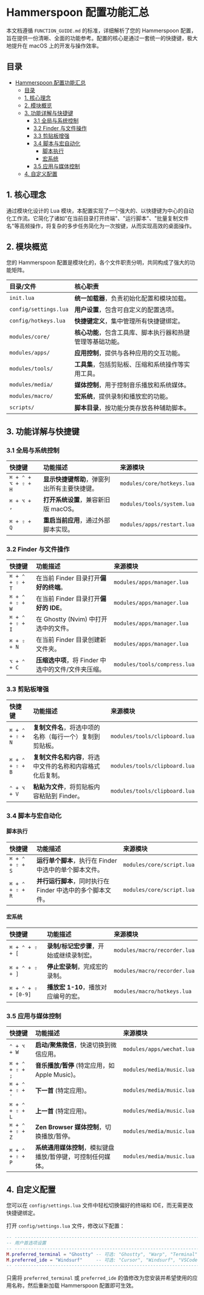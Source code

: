 # Hammerspoon 配置功能汇总

本文档遵循 `FUNCTION_GUIDE.md` 的标准，详细解析了您的 Hammerspoon 配置，旨在提供一份清晰、全面的功能参考。配置的核心是通过一套统一的快捷键，极大地提升在 macOS 上的开发与操作效率。

## 目录

- [Hammerspoon 配置功能汇总](#hammerspoon-配置功能汇总)
  - [目录](#目录)
  - [1. 核心理念](#1-核心理念)
  - [2. 模块概览](#2-模块概览)
  - [3. 功能详解与快捷键](#3-功能详解与快捷键)
    - [3.1 全局与系统控制](#31-全局与系统控制)
    - [3.2 Finder 与文件操作](#32-finder-与文件操作)
    - [3.3 剪贴板增强](#33-剪贴板增强)
    - [3.4 脚本与宏自动化](#34-脚本与宏自动化)
      - [脚本执行](#脚本执行)
      - [宏系统](#宏系统)
    - [3.5 应用与媒体控制](#35-应用与媒体控制)
  - [4. 自定义配置](#4-自定义配置)

## 1. 核心理念

通过模块化设计的 Lua 模块，本配置实现了一个强大的、以快捷键为中心的自动化工作流。它简化了诸如"在当前目录打开终端"、"运行脚本"、"批量复制文件名"等高频操作，将复杂的多步任务简化为一次按键，从而实现高效的桌面操作。

## 2. 模块概览

您的 Hammerspoon 配置是模块化的，各个文件职责分明，共同构成了强大的功能矩阵。

| 目录/文件 | 核心职责 |
| :--- | :--- |
| `init.lua` | **统一加载器**，负责初始化配置和模块加载。 |
| `config/settings.lua` | **用户设置**，包含可自定义的配置选项。 |
| `config/hotkeys.lua` | **快捷键定义**，集中管理所有快捷键绑定。 |
| `modules/core/` | **核心功能**，包含工具库、脚本执行器和热键管理等基础功能。 |
| `modules/apps/` | **应用控制**，提供与各种应用的交互功能。 |
| `modules/tools/` | **工具集**，包括剪贴板、压缩和系统操作等实用工具。 |
| `modules/media/` | **媒体控制**，用于控制音乐播放和系统媒体。 |
| `modules/macro/` | **宏系统**，提供录制和播放宏的功能。 |
| `scripts/` | **脚本目录**，按功能分类存放各种辅助脚本。 |

## 3. 功能详解与快捷键

### 3.1 全局与系统控制

| 快捷键 | 功能描述 | 来源模块 |
| :--- | :--- | :--- |
| `⌘ + ⌃ + ⌥ + ⇧ + H` | **显示快捷键帮助**，弹窗列出所有主要快捷键。 | `modules/core/hotkeys.lua` |
| `⌘ + ⌥ + ,` | **打开系统设置**，兼容新旧版 macOS。 | `modules/tools/system.lua` |
| `⌘ + ⇧ + Q` | **重启当前应用**，通过外部脚本实现。 | `modules/apps/restart.lua` |

### 3.2 Finder 与文件操作

| 快捷键 | 功能描述 | 来源模块 |
| :--- | :--- | :--- |
| `⌘ + ⌃ + ⇧ + T` | 在当前 Finder 目录打开**偏好的终端**。 | `modules/apps/manager.lua` |
| `⌘ + ⌃ + ⇧ + W` | 在当前 Finder 目录打开**偏好的 IDE**。 | `modules/apps/manager.lua` |
| `⌘ + ⌃ + ⇧ + I` | 在 Ghostty (Nvim) 中打开选中的文件。 | `modules/apps/manager.lua` |
| `⌘ + ⇧ + N` | 在当前 Finder 目录创建新文件夹。 | `modules/apps/manager.lua` |
| `⌥ + ⌃ + C` | **压缩选中项**，将 Finder 中选中的文件/文件夹压缩。 | `modules/tools/compress.lua` |

### 3.3 剪贴板增强

| 快捷键 | 功能描述 | 来源模块 |
| :--- | :--- | :--- |
| `⌘ + ⌃ + ⇧ + N` | **复制文件名**，将选中项的名称（每行一个）复制到剪贴板。 | `modules/tools/clipboard.lua` |
| `⌘ + ⌃ + ⇧ + B` | **复制文件名和内容**，将选中文件的名称和内容格式化后复制。 | `modules/tools/clipboard.lua` |
| `⌃ + ⌥ + V` | **粘贴为文件**，将剪贴板内容粘贴到 Finder。 | `modules/tools/clipboard.lua` |

### 3.4 脚本与宏自动化

#### 脚本执行

| 快捷键 | 功能描述 | 来源模块 |
| :--- | :--- | :--- |
| `⌘ + ⌃ + ⇧ + S` | **运行单个脚本**，执行在 Finder 中选中的单个脚本文件。 | `modules/core/script.lua` |
| `⌘ + ⌃ + ⇧ + R` | **并行运行脚本**，同时执行在 Finder 中选中的多个脚本文件。 | `modules/core/script.lua` |

#### 宏系统

| 快捷键 | 功能描述 | 来源模块 |
| :--- | :--- | :--- |
| `⌘ + ⌃ + ⇧ + [` | **录制/标记宏步骤**，开始或继续录制宏。 | `modules/macro/recorder.lua` |
| `⌘ + ⌃ + ⇧ + ]` | **停止宏录制**，完成宏的录制。 | `modules/macro/recorder.lua` |
| `⌘ + ⌃ + ⇧ + [0-9]` | **播放宏 1-10**，播放对应编号的宏。 | `modules/macro/hotkeys.lua` |

### 3.5 应用与媒体控制

| 快捷键 | 功能描述 | 来源模块 |
| :--- | :--- | :--- |
| `⌃ + ⌥ + W` | **启动/聚焦微信**，快速切换到微信应用。 | `modules/apps/wechat.lua` |
| `⌘ + ⌃ + ⇧ + ;` | **音乐播放/暂停** (特定应用，如 Apple Music)。 | `modules/media/music.lua` |
| `⌘ + ⌃ + ⇧ + '` | **下一首** (特定应用)。 | `modules/media/music.lua` |
| `⌘ + ⌃ + ⇧ + L` | **上一首** (特定应用)。 | `modules/media/music.lua` |
| `⌘ + ⌃ + ⇧ + Z` | **Zen Browser 媒体控制**，切换播放/暂停。 | `modules/media/music.lua` |
| `⌘ + ⌃ + ⇧ + P` | **系统通用媒体控制**，模拟键盘播放/暂停键，可控制任何媒体。 | `modules/media/music.lua` |

## 4. 自定义配置

您可以在 `config/settings.lua` 文件中轻松切换偏好的终端和 IDE，而无需更改快捷键绑定。

打开 `config/settings.lua` 文件，修改以下配置：

```lua
-- -----------------------------------------------------------------------------
-- 用户首选项设置
-- -----------------------------------------------------------------------------
M.preferred_terminal = "Ghostty" -- 可选: "Ghostty", "Warp", "Terminal"
M.preferred_ide = "Windsurf"     -- 可选: "Cursor", "Windsurf", "VSCode"
-- -----------------------------------------------------------------------------
```

只需将 `preferred_terminal` 或 `preferred_ide` 的值修改为您安装并希望使用的应用名称，然后重新加载 Hammerspoon 配置即可生效。
